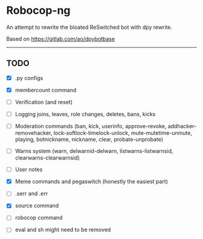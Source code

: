 # Robocop-ng

An attempt to rewrite the bloated ReSwitched bot with dpy rewrite.

Based on https://gitlab.com/ao/dpybotbase


---

## TODO

- [x] .py configs
- [x] membercount command
- [ ] Verification (and reset)
- [ ] Logging joins, leaves, role changes, deletes, bans, kicks
- [ ] Moderation commands (ban, kick, userinfo, approve-revoke, addhacker-removehacker, lock-softlock-timelock-unlock, mute-mutetime-unmute, playing, botnickname, nickname, clear, probate-unprobate)
- [ ] Warns system (warn, delwarnid-delwarn, listwarns-listwarnsid, clearwarns-clearwarnsid)
- [ ] User notes
- [x] Meme commands and pegaswitch (honestly the easiest part)
- [ ] .serr and .err
- [x] source command
- [ ] robocop command
- [ ] eval and sh might need to be removed

